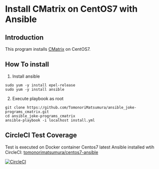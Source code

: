 # Install CMatrix on CentOS7 with Ansible

## Introduction

This program installs [CMatrix](https://github.com/abishekvashok/cmatrix) on CentOS7.

## How To install

1. Install ansible

```
sudo yum -y install epel-release
sudo yum -y install ansible
```

2. Execute playbook as root

```
git clone https://github.com/TomonoriMatsumura/ansible_joke-programs_cmatrix.git
cd ansible_joke-programs_cmatrix
ansible-playbook -i localhost install.yml
```

## CircleCI Test Coverage

Test is executed on Docker container Centos7 latest Ansible installed wtih CircleCI: [tomonorimatsumura/centos7-ansible](https://hub.docker.com/r/tomonorimatsumura/centos7-ansible/)

[![CircleCI](https://circleci.com/gh/TomonoriMatsumura/ansible_joke-programs_cmatrix/tree/topic.svg?style=svg)](https://circleci.com/gh/TomonoriMatsumura/ansible_joke-programs_cmatrix/tree/topic)
